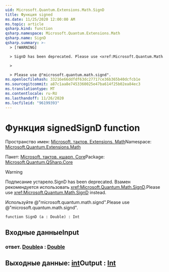 ```yaml
---
uid: Microsoft.Quantum.Extensions.Math.SignD
title: Функция signed
ms.date: 11/25/2020 12:00:00 AM
ms.topic: article
qsharp.kind: function
qsharp.namespace: Microsoft.Quantum.Extensions.Math
qsharp.name: SignD
qsharp.summary: >-
  > [!WARNING]

  > SignD has been deprecated. Please use <xref:Microsoft.Quantum.Math.SignD> instead.

  >

  > Please use @"microsoft.quantum.math.signd".
ms.openlocfilehash: 33216e66ddfdf63dc27717ce36b365b40dcfcb1e
ms.sourcegitcommit: a87c1aa8e7453360025e47ba614f25b02ea84ec3
ms.translationtype: MT
ms.contentlocale: ru-RU
ms.lasthandoff: 11/26/2020
ms.locfileid: "96199393"
---
```

# <a name="signd-function"></a><span data-ttu-id="8b4d1-102">Функция signed</span><span class="sxs-lookup"><span data-stu-id="8b4d1-102">SignD function</span></span>

<span data-ttu-id="8b4d1-103">Пространство имен: [Microsoft. тактов. Extensions. Math](xref:Microsoft.Quantum.Extensions.Math)</span><span class="sxs-lookup"><span data-stu-id="8b4d1-103">Namespace: [Microsoft.Quantum.Extensions.Math](xref:Microsoft.Quantum.Extensions.Math)</span></span>

<span data-ttu-id="8b4d1-104">Пакет: [Microsoft. тактов. кшарп. Core](https://nuget.org/packages/Microsoft.Quantum.QSharp.Core)</span><span class="sxs-lookup"><span data-stu-id="8b4d1-104">Package: [Microsoft.Quantum.QSharp.Core](https://nuget.org/packages/Microsoft.Quantum.QSharp.Core)</span></span>


> [!WARNING]
> <span data-ttu-id="8b4d1-105">Подписание устарело.</span><span class="sxs-lookup"><span data-stu-id="8b4d1-105">SignD has been deprecated.</span></span> <span data-ttu-id="8b4d1-106">Взамен рекомендуется использовать <xref:Microsoft.Quantum.Math.SignD>.</span><span class="sxs-lookup"><span data-stu-id="8b4d1-106">Please use <xref:Microsoft.Quantum.Math.SignD> instead.</span></span>
>
> <span data-ttu-id="8b4d1-107">Используйте @"microsoft.quantum.math.signd".</span><span class="sxs-lookup"><span data-stu-id="8b4d1-107">Please use @"microsoft.quantum.math.signd".</span></span>



```qsharp
function SignD (a : Double) : Int
```


## <a name="input"></a><span data-ttu-id="8b4d1-108">Входные данные</span><span class="sxs-lookup"><span data-stu-id="8b4d1-108">Input</span></span>

### <a name="a--double"></a><span data-ttu-id="8b4d1-109">ответ. [Double](xref:microsoft.quantum.lang-ref.double)</span><span class="sxs-lookup"><span data-stu-id="8b4d1-109">a : [Double](xref:microsoft.quantum.lang-ref.double)</span></span>





## <a name="output--int"></a><span data-ttu-id="8b4d1-110">Выходные данные: [int](xref:microsoft.quantum.lang-ref.int)</span><span class="sxs-lookup"><span data-stu-id="8b4d1-110">Output : [Int](xref:microsoft.quantum.lang-ref.int)</span></span>


